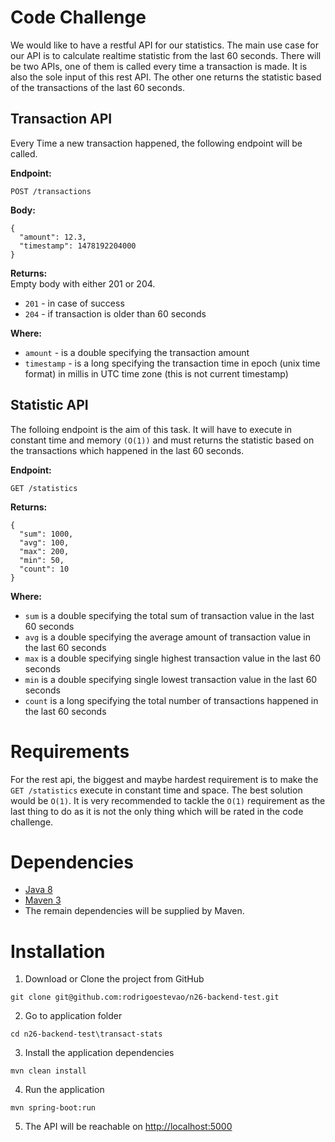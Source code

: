 # Code Challenge
We would like to have a restful API for our statistics. The main use case for our API is to calculate realtime statistic from the last 60 seconds. There will be two APIs, one of them is called every time a transaction is made. It is also the sole input of this rest API. The other one returns the statistic based of the transactions of the last 60 seconds.

## Transaction API
Every Time a new transaction happened, the following endpoint will be called.  

__Endpoint:__  
~~~~
POST /transactions
~~~~

__Body:__  
~~~~
{
  "amount": 12.3,
  "timestamp": 1478192204000
}
~~~~

__Returns:__  
Empty body with either 201 or 204.  
* `201` - in case of success  
* `204` - if transaction is older than 60 seconds  

__Where:__  
* `amount` - is a double specifying the transaction amount  
* `timestamp` - is a long specifying the transaction time in epoch (unix time format) in millis in UTC time zone (this is not current timestamp)  

## Statistic API
The folloing endpoint is the aim of this task. It will have to execute in constant time and memory `(O(1))` and must returns the statistic based on the transactions which happened in the last 60 seconds.  

__Endpoint:__  
~~~~
GET /statistics
~~~~

__Returns:__  
~~~~
{
  "sum": 1000,
  "avg": 100,
  "max": 200,
  "min": 50,
  "count": 10
}
~~~~

__Where:__  
* `sum` is a double specifying the total sum of transaction value in the last 60 seconds  
* `avg` is a double specifying the average amount of transaction value in the last 60 seconds  
* `max` is a double specifying single highest transaction value in the last 60 seconds  
* `min` is a double specifying single lowest transaction value in the last 60 seconds  
* `count` is a long specifying the total number of transactions happened in the last 60 seconds 

# Requirements
For the rest api, the biggest and maybe hardest requirement is to make the `GET /statistics` execute in constant time and space. The best solution would be `O(1)`. It is very recommended to tackle the `O(1)` requirement as the last thing to do as it is not the only thing which will be rated in the code challenge.

# Dependencies
* [Java 8](http://www.oracle.com/technetwork/java/javase/downloads/jdk8-downloads-2133151.html)  
* [Maven 3](http://maven.apache.org/download.cgi)  
* The remain dependencies will be supplied by Maven.  

# Installation
1. Download or Clone the project from GitHub  
~~~~
git clone git@github.com:rodrigoestevao/n26-backend-test.git
~~~~

2. Go to application folder  
~~~~
cd n26-backend-test\transact-stats
~~~~

3. Install the application dependencies  
~~~~
mvn clean install
~~~~

4. Run the application  
~~~~
mvn spring-boot:run
~~~~

5. The API will be reachable on [http://localhost:5000](http://localhost:5000)